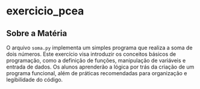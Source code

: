 # exercicio_pcea

## Sobre a Matéria

O arquivo `soma.py` implementa um simples programa que realiza a soma de dois números. Este exercício visa introduzir os conceitos básicos de programação, como a definição de funções, manipulação de variáveis e entrada de dados. Os alunos aprenderão a lógica por trás da criação de um programa funcional, além de práticas recomendadas para organização e legibilidade do código.
